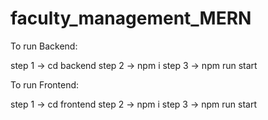 # faculty_management_MERN

To run Backend:

step 1 -> cd backend
step 2 -> npm i
step 3 -> npm run start

To run Frontend:

step 1 -> cd frontend
step 2 -> npm i
step 3 -> npm run start
